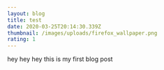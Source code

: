 ```yaml
---
layout: blog
title: test
date: 2020-03-25T20:14:30.339Z
thumbnail: /images/uploads/firefox_wallpaper.png
rating: 1
---
```

hey hey hey this is my first blog post